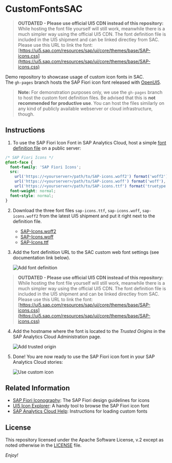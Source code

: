 # CustomFontsSAC

> **OUTDATED - Please use official UI5 CDN instead of this repository:** While hosting the font file yourself will still work, meanwhile there is a much simpler way using the official UI5 CDN. The font definition file is included in the UI5 shipment and can be linked directley from SAC. Please use this URL to link the font:
[https://ui5.sap.com/resources/sap/ui/core/themes/base/SAP-icons.css](https://ui5.sap.com/resources/sap/ui/core/themes/base/SAP-icons.css)

Demo repository to showcase usage of custom icon fonts in SAC.<br/>
The `gh-pages` branch hosts the SAP Fiori icon font released with [OpenUI5](https://openui5.org/).

> **Note:** For demonstration purposes only, we use the `gh-pages` branch to host the custom font definition files. Be advised that this is **not recommended for productive use**. You can host the files similarly on any kind of publicly available webserver or cloud infrastructure, though.

## Instructions

1. To use the SAP Fiori Icon Font in SAP Analytics Cloud, host a simple [font definition file](https://michadelic.github.io/CustomFontsSAC/SAP-icons.css) on a public server:

 ``` css
 /* SAP Fiori Icons */
 @font-face {
   font-family: 'SAP Fiori Icons';
   src:
     url('https://<yourserver>/path/to/SAP-icons.woff2') format('woff2'),
     url('https://<yourserver>/path/to/SAP-icons.woff') format('woff'),
     url('https://<yourserver>/path/to/SAP-icons.ttf') format('truetype');
   font-weight: normal;
   font-style: normal;
 }
 ```

2. Download the three font files `sap-icons.ttf`, `sap-icons.woff`, `sap-icons.woff2` from the latest UI5 shipment and put it right next to the definition file.

   * [SAP-Icons.woff2](https://sapui5.hana.ondemand.com/resources/sap/ui/core/themes/base/fonts/SAP-icons.woff2)
   * [SAP-Icons.woff](https://sapui5.hana.ondemand.com/resources/sap/ui/core/themes/base/fonts/SAP-icons.woff)
   * [SAP-Icons.ttf](https://sapui5.hana.ondemand.com/resources/sap/ui/core/themes/base/fonts/SAP-icons.ttf)

3. Add the font definition URL to the SAC custom web font settings (see documentation link below).

   ![Add font definition](images/addFont.png)
   
> **OUTDATED - Please use official UI5 CDN instead of this repository:** While hosting the font file yourself will still work, meanwhile there is a much simpler way using the official UI5 CDN. The font definition file is included in the UI5 shipment and can be linked directley from SAC. Please use this URL to link the font:
[https://ui5.sap.com/resources/sap/ui/core/themes/base/SAP-icons.css](https://ui5.sap.com/resources/sap/ui/core/themes/base/SAP-icons.css)

4. Add the hostname where the font is located to the *Trusted Origins* in the SAP Analytics Cloud Administration page.

   ![Add trusted origin](images/trustedOrigin.png)

5. Done! You are now ready to use the SAP Fiori icon font in your SAP Analytics Cloud stories:

   ![Use custom icon](images/customIcon.png)

## Related Information

* [SAP Fiori Iconography](https://experience.sap.com/fiori-design-web/icons/): The SAP Fiori design guidelines for icons
* [UI5 Icon Explorer](https://ui5.sap.com/test-resources/sap/m/demokit/iconExplorer/webapp/index.html#/overview/SAP-icons): A handy tool to browse the SAP Fiori icon font
* [SAP Analytics Cloud Help](https://help.sap.com/doc/00f68c2e08b941f081002fd3691d86a7/2020.1/de-DE/ca67817bec1c4f6582126d5d9dab68bb.html#loioca67817bec1c4f6582126d5d9dab68bb__s_appearance): Instructions for loading custom fonts

## License

This repository licensed under the Apache Software License, v.2 except as noted otherwise in the [LICENSE](/LICENSE) file.

*Enjoy!*











